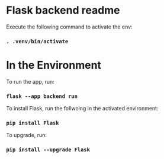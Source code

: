 # Flask backend readme
Execute the following command to activate the env:
### `. .venv/bin/activate`

# In the Environment
To run the app, run:
### `flask --app backend run`

To install Flask, run the follwoing in the activated environment:
### `pip install Flask`

To upgrade, run:
### `pip install --upgrade Flask`